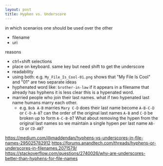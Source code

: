 ```yaml
---
layout: post
title: Hyphen vs. Underscore
---
```


in which scenarios one should be used over the other

- filename
- uri

reasons

- ctrl+shift selections
- place on keyboard. same key but need shift to get the underscore
- readability
- using both: e.g. `My_File_Is_Cool-01.png` shows that "My File Is Cool" and "01" are two separate ideas
- hyphenated word like: `brother-in-law` if it appears in a filename that already has hyphens it is less clear this is a hypenated word.
- married people who join their last names. what if two hypenated last name humans marry each other.
  - e.g. `Bob A-B` marries `Mary C-D` does their last name become `A-B-C-D` or `C-D-A-B`? can the order of the original last names `A-B` and `C-D` be broken up to form `A-C-B-D`? What about removing the hypen from the original last names so we maintain a single hypen per last name `AB-CD` or `CD-AB`?

<https://medium.com/@maddendan/hyphens-vs-underscores-in-file-names-295025782912>
<https://forums.anandtech.com/threads/hyphens-or-underscores-in-filenames.2071579/>
<https://stackoverflow.com/questions/2740026/why-are-underscores-better-than-hyphens-for-file-names>
